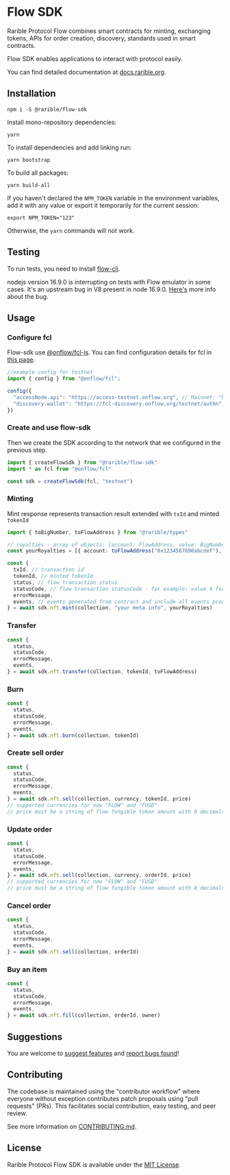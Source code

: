 # Flow SDK

Rarible Protocol Flow combines smart contracts for minting, exchanging tokens, APIs for order creation, discovery,
standards used in smart contracts.

Flow SDK enables applications to interact with protocol easily.

You can find detailed documentation at [docs.rarible.org](https://docs.rarible.org).

## Installation

```shell
npm i -S @rarible/flow-sdk
```

Install mono-repository dependencies:

```shell
yarn
```

To install dependencies and add linking run:

```shell
yarn bootstrap
```

To build all packages:

```shell
yarn build-all
```

If you haven't declared the `NPM_TOKEN` variable in the environment variables, add it with any value or export it
temporarily for the current session:

```shell
export NPM_TOKEN="123"
```

Otherwise, the `yarn` commands will not work.

## Testing

To run tests, you need to install [flow-cli](https://docs.onflow.org/flow-cli/install/).

nodejs version 16.9.0 is interrupting on tests with Flow emulator in some cases. It's an upstream bug in V8 present in node 16.9.0. [Here's](https://github.com/nodejs/node/issues/40030) more info about the bug.

## Usage

### Configure fcl

Flow-sdk use [@onflow/fcl-js](link:https://github.com/onflow/fcl-js). You can find configuration details for fcl in [this page](https://docs.onflow.org/fcl/tutorials/flow-app-quickstart/#configuration).

```javascript
//example config for testnet
import { config } from "@onflow/fcl";

config({
  "accessNode.api": "https://access-testnet.onflow.org", // Mainnet: "https://access-mainnet-beta.onflow.org"
  "discovery.wallet": "https://fcl-discovery.onflow.org/testnet/authn" // Mainnet: "https://fcl-discovery.onflow.org/authn"
})
```

### Create and use flow-sdk

Then we create the SDK according to the network that we configured in the previous step.

```typescript
import { createFlowSdk } from "@rarible/flow-sdk"
import * as fcl from "@onflow/fcl"

const sdk = createFlowSdk(fcl, "testnet")
```

### Minting

Mint response represents transaction result extended with `txId` and minted `tokenId`

```typescript
import { toBigNumber, toFlowAddress } from "@rarible/types"

// royalties - array of objects: {account: FlowAddress, value: BigNumber}, value must be a number between 0 and 1
const yourRoyalties = [{ account: toFlowAddress("0x1234567890abcdef"), value: toBigNumber("0.1") }]

const {
  txId, // transaction id
  tokenId, // minted tokenId
  status, // flow transaction status
  statusCode, // flow transaction statusCode - for example: value 4 for sealed transaction
  errorMessage,
  events, // events generated from contract and include all events produced by transaction, deopsits withdrown etc.
} = await sdk.nft.mint(collection, "your meta info", yourRoyalties)
```

### Transfer

```typescript
const {
  status,
  statusCode,
  errorMessage,
  events,
} = await sdk.nft.transfer(collection, tokenId, toFlowAddress)
```

### Burn

```typescript
const {
  status,
  statusCode,
  errorMessage,
  events,
} = await sdk.nft.burn(collection, tokenId)
```

### Create sell order

```typescript
const {
  status,
  statusCode,
  errorMessage,
  events,
} = await sdk.nft.sell(collection, currency, tokenId, price)
// supported currencies for now "FLOW" and "FUSD"
// price must be a string of flow fungible token amount with 8 decimals,  for example: 1.123 or 0.1 or 0.00000001
```

### Update order

```typescript
const {
  status,
  statusCode,
  errorMessage,
  events,
} = await sdk.nft.sell(collection, currency, orderId, price)
// supported currencies for now "FLOW" and "FUSD"
// price must be a string of flow fungible token amount with 8 decimals,  for example: 1.123 or 0.1 or 0.00000001
```

### Cancel order

```typescript
const {
  status,
  statusCode,
  errorMessage,
  events,
} = await sdk.nft.sell(collection, orderId)
```

### Buy an item

```typescript
const {
  status,
  statusCode,
  errorMessage,
  events,
} = await sdk.nft.fill(collection, orderId, owner)
```

## Suggestions

You are welcome to [suggest features](https://github.com/rarible/protocol/discussions) and [report bugs found](https://github.com/rarible/protocol/issues)!

## Contributing

The codebase is maintained using the "contributor workflow" where everyone without exception contributes patch proposals using "pull requests" (PRs). This facilitates social contribution, easy testing, and peer review.

See more information on [CONTRIBUTING.md](https://github.com/rarible/protocol/blob/main/CONTRIBUTING.md).

## License

Rarible Protocol Flow SDK is available under the [MIT License](LICENSE).
